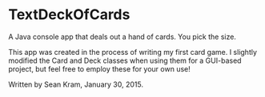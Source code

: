 # TextDeckOfCards
A Java console app that deals out a hand of cards. You pick the size.

This app was created in the process of writing my first card game.
I slightly modified the Card and Deck classes when using them for a
GUI-based project, but feel free to employ these for your own use!

Written by Sean Kram, January 30, 2015.
